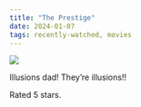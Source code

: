 ```yaml
---
title: "The Prestige"
date: 2024-01-07
tags: recently-watched, movies
---
```


<div class="letterboxd-movie-data-content">
   <p><img src="https://a.ltrbxd.com/resized/film-poster/5/1/1/4/7/51147-the-prestige-0-600-0-900-crop.jpg?v=ad7e891177"/></p> <p>Illusions dad! They’re illusions!!</p> 
  <p>Rated 5 stars.<p>
  <div class="float-clear"></div>
</div>